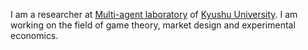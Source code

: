 I am a researcher at [Multi-agent laboratory](http://www.agent.inf.kyushu-u.ac.jp/) of [Kyushu University](http://www.kyushu-u.ac.jp/en/).
I am working on the field of game theory, market design and experimental economics.
